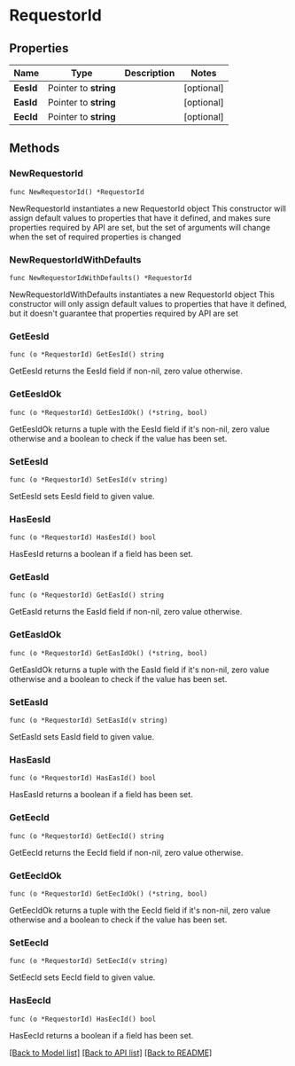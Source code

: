 # RequestorId

## Properties

Name | Type | Description | Notes
------------ | ------------- | ------------- | -------------
**EesId** | Pointer to **string** |  | [optional] 
**EasId** | Pointer to **string** |  | [optional] 
**EecId** | Pointer to **string** |  | [optional] 

## Methods

### NewRequestorId

`func NewRequestorId() *RequestorId`

NewRequestorId instantiates a new RequestorId object
This constructor will assign default values to properties that have it defined,
and makes sure properties required by API are set, but the set of arguments
will change when the set of required properties is changed

### NewRequestorIdWithDefaults

`func NewRequestorIdWithDefaults() *RequestorId`

NewRequestorIdWithDefaults instantiates a new RequestorId object
This constructor will only assign default values to properties that have it defined,
but it doesn't guarantee that properties required by API are set

### GetEesId

`func (o *RequestorId) GetEesId() string`

GetEesId returns the EesId field if non-nil, zero value otherwise.

### GetEesIdOk

`func (o *RequestorId) GetEesIdOk() (*string, bool)`

GetEesIdOk returns a tuple with the EesId field if it's non-nil, zero value otherwise
and a boolean to check if the value has been set.

### SetEesId

`func (o *RequestorId) SetEesId(v string)`

SetEesId sets EesId field to given value.

### HasEesId

`func (o *RequestorId) HasEesId() bool`

HasEesId returns a boolean if a field has been set.

### GetEasId

`func (o *RequestorId) GetEasId() string`

GetEasId returns the EasId field if non-nil, zero value otherwise.

### GetEasIdOk

`func (o *RequestorId) GetEasIdOk() (*string, bool)`

GetEasIdOk returns a tuple with the EasId field if it's non-nil, zero value otherwise
and a boolean to check if the value has been set.

### SetEasId

`func (o *RequestorId) SetEasId(v string)`

SetEasId sets EasId field to given value.

### HasEasId

`func (o *RequestorId) HasEasId() bool`

HasEasId returns a boolean if a field has been set.

### GetEecId

`func (o *RequestorId) GetEecId() string`

GetEecId returns the EecId field if non-nil, zero value otherwise.

### GetEecIdOk

`func (o *RequestorId) GetEecIdOk() (*string, bool)`

GetEecIdOk returns a tuple with the EecId field if it's non-nil, zero value otherwise
and a boolean to check if the value has been set.

### SetEecId

`func (o *RequestorId) SetEecId(v string)`

SetEecId sets EecId field to given value.

### HasEecId

`func (o *RequestorId) HasEecId() bool`

HasEecId returns a boolean if a field has been set.


[[Back to Model list]](../README.md#documentation-for-models) [[Back to API list]](../README.md#documentation-for-api-endpoints) [[Back to README]](../README.md)


